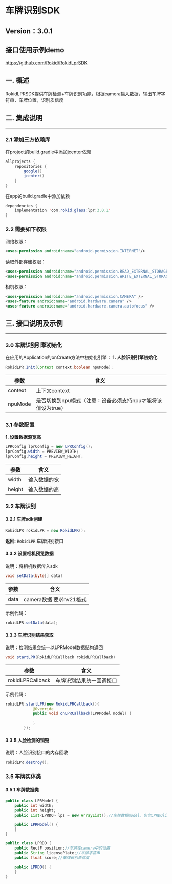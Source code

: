 # 车牌识别SDK
**Version：3.0.1**
---

## 接口使用示例demo
https://github.com/Rokid/RokidLprSDK

## 一. 概述

RokidLPRSDK提供车牌检测+车牌识别功能，根据camera输入数据，输出车牌字符串，车牌位置，识别质信度

## 二. 集成说明
---
### 2.1 添加三方依赖库
在project的build.gradle中添加jcenter依赖
```java
allprojects {
    repositories {
        google()
        jcenter()
    }
}
```

在app的build.gradle中添加依赖
```java
dependencies {
    implementation 'com.rokid.glass:lpr:3.0.1'
}
```

### 2.2 需要如下权限
网络权限：
```xml
<uses-permission android:name="android.permission.INTERNET"/>
```

读取外部存储权限：
```xml
<uses-permission android:name="android.permission.READ_EXTERNAL_STORAGE"/>
<uses-permission android:name="android.permission.WRITE_EXTERNAL_STORAGE/>
```
相机权限：
```xml
<uses-permission android:name="android.permission.CAMERA" />
<uses-feature android:name="android.hardware.camera" />
<uses-feature android:name="android.hardware.camera.autofocus" />
```

## 三. 接口说明及示例
---
### 3.0 车牌识别引擎初始化
在应用的Application的onCreate方法中初始化引擎：
**1. 人脸识别引擎初始化**

```java
RokidLPR.Init(Context context,boolean npuMode);
```
参数|含义
------|---------
context | 上下文context
npuMode | 是否切换到npu模式（注意：设备必须支持npu才能将该值设为true）


### 3.1 参数配置
**1. 设置数据源宽高**
``` java
LPRConfig lprConfig = new LPRConfig();
lprConfig.width = PREVIEW_WIDTH;
lprConfig.height = PREVIEW_HEIGHT;
```
参数|含义
------|---------
width | 输入数据的宽
height | 输入数据的高


### 3.2 车牌识别
#### 3.2.1 车牌sdk创建
``` java
RokidLPR rokidLPR = new RokidLPR();
```

**返回:**
`RokidLPR` 车牌识别接口

#### 3.3.2 设置相机预览数据
说明：将相机数据传入sdk
``` java
void setData(byte[] data)
```
参数|含义
------|---------
data | camera数据 要求nv21格式

示例代码：
```java
rokidLPR.setData(data);
```
#### 3.3.3 车牌识别结果获取
说明：检测结果会统一以LPRModel数据结构返回
``` java
void startLPR(RokidLPRCallback rokidLPRCallback)
```
参数|含义
------|---------
rokidLPRCallback | 车牌识别结果统一回调接口

示例代码：
```java
rokidLPR.startLPR(new RokidLPRCallback(){
            @Override
            public void onLPRCallback(LPRModel model) {
            
            }
        });
```
#### 3.3.5 人脸检测的销毁
说明：人脸识别接口的内存回收
```java
rokidLPR.destroy();
```

### 3.5 车牌实体类

#### 3.5.1 车牌数据类
```java
public class LPRModel {
    public int width;
    public int height;
    public List<LPRDO> lps = new ArrayList();//车牌数据model，包含LPRDOlist

    public LPRModel() {
    }
}

public class LPRDO {
    public RectF position;//车牌在camera中的位置
    public String licensePlate;//车牌字符串
    public float score;//车牌识别质信度

    public LPRDO() {
    }
}
```

